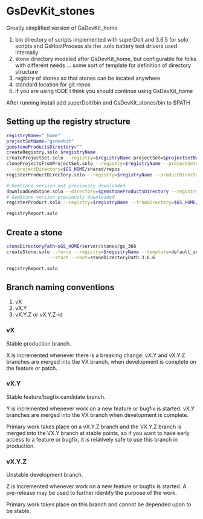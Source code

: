 # GsDevKit_stones
Greatly simplified version of GsDevKit_home
1. bin directory of scripts implemented with superDoit and 3.6.5 for solo scripts and GsHostProcess ala the .solo battery test drivers used internally
2. stone directory modeled after GsDevKit_home, but configurable for folks with different needs … some sort of template for definition of directory structure
3. registry of stones so that stones can be located anywhere
4. standard location for git repos
5. if you are using tODE I think you should continue using GsDevKit_home

After running install add superDoit/bin and GsDevKit_stones/bin to $PATH

## Setting up the registry structure
```bash
registryName="_home"
projectSetName="gsdevkit"
gemstoneProductsDirectory=""
createRegistry.solo $registryName
createProjectSet.solo --registry=$registryName projectSet=$projectSetName --ssh
cloneProjectsFromProjectSet.solo --registry=$registryName --projectSet=$projectSetName \
  --projectDirectory=$GS_HOME/shared/repos
registerProductDirectory.solo --registry=$registryName --productDirectory=$GS_HOME/shared/repos

# GemStone version not previously downloaded
downloadGemStone.solo --directory=$gemstoneProductsDirectory --registry=$registryName 3.6.6
# GemStone version previously downloaded
registerProduct.solo --registry=$registryName --fromDirectory=$GS_HOME/shared/downloads/products 3.6.6

registryReport.solo
```

## Create a stone
```bash
stoneDirectoryPath=$GS_HOME/server/stones/gs_366
createStone.solo --force --registry=$registryName --template=default_seaside \
				--start --root=stoneDirectoryPath 3.6.6

registryReport.solo
```

## Branch naming conventions
1. vX
2. vX.Y
3. vX.Y.Z or vX.Y.Z-id

### vX
Stable production branch.

X is incremented whenever there is a breaking change.
vX.Y and vX.Y.Z branches are merged into the VX branch, when development is complete on the feature or patch.

### vX.Y
Stable feature/bugfix candidate branch.
 
Y is incremented whenever work on a new feature or bugfix is started.
vX.Y branches are merged into the VX branch when development is complete.

Primary work takes place on a vX.Y.Z branch and the VX.Y.Z branch is merged into the VX.Y branch at stable points, so if you want to have early access to a feature or bugfix, it is relatively safe to use this branch in production.

### vX.Y.Z
Unstable development branch.

Z is incremented whenever work on a new feature or bugfix is started.
A pre-release may be used to further identify the purpose of the work.

Primary work takes place on this branch and cannot be depended upon to be stable.

